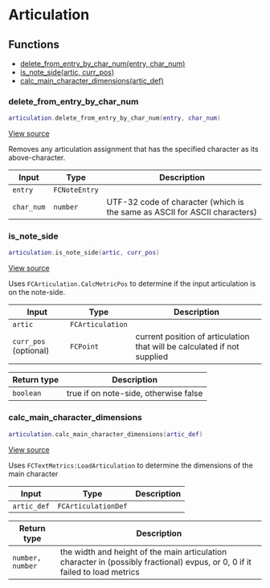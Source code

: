 # Articulation

## Functions

- [delete_from_entry_by_char_num(entry, char_num)](#delete_from_entry_by_char_num)
- [is_note_side(artic, curr_pos)](#is_note_side)
- [calc_main_character_dimensions(artic_def)](#calc_main_character_dimensions)

### delete_from_entry_by_char_num

```lua
articulation.delete_from_entry_by_char_num(entry, char_num)
```

[View source](https://github.com/finale-lua/lua-scripts/tree/refs/heads/master/src/library/articulation.lua#L16)

Removes any articulation assignment that has the specified character as its above-character.

| Input | Type | Description |
| ----- | ---- | ----------- |
| `entry` | `FCNoteEntry` |  |
| `char_num` | `number` | UTF-32 code of character (which is the same as ASCII for ASCII characters) |

### is_note_side

```lua
articulation.is_note_side(artic, curr_pos)
```

[View source](https://github.com/finale-lua/lua-scripts/tree/refs/heads/master/src/library/articulation.lua#L35)

Uses `FCArticulation.CalcMetricPos` to determine if the input articulation is on the note-side.

| Input | Type | Description |
| ----- | ---- | ----------- |
| `artic` | `FCArticulation` |  |
| `curr_pos` (optional) | `FCPoint` | current position of articulation that will be calculated if not supplied |

| Return type | Description |
| ----------- | ----------- |
| `boolean` | true if on note-side, otherwise false |

### calc_main_character_dimensions

```lua
articulation.calc_main_character_dimensions(artic_def)
```

[View source](https://github.com/finale-lua/lua-scripts/tree/refs/heads/master/src/library/articulation.lua#L66)

Uses `FCTextMetrics:LoadArticulation` to determine the dimensions of the main character

| Input | Type | Description |
| ----- | ---- | ----------- |
| `artic_def` | `FCArticulationDef` |  |

| Return type | Description |
| ----------- | ----------- |
| `number, number` | the width and height of the main articulation character in (possibly fractional) evpus, or 0, 0 if it failed to load metrics |
